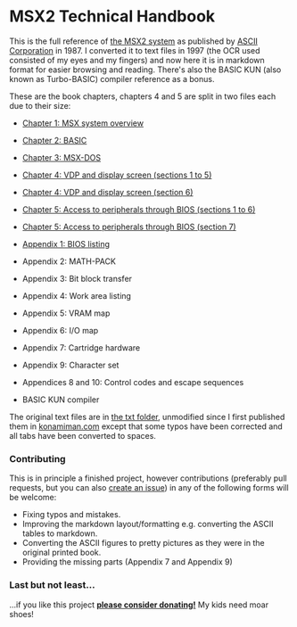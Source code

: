 # MSX2 Technical Handbook

This is the full reference of [the MSX2 system](https://en.wikipedia.org/wiki/MSX) as published by [ASCII Corporation](https://en.wikipedia.org/wiki/ASCII_Corporation) in 1987. I converted it to text files in 1997 (the OCR used consisted of my eyes and my fingers) and now here it is in markdown format for easier browsing and reading. There's also the BASIC KUN (also known as Turbo-BASIC) compiler reference as a bonus.

These are the book chapters, chapters 4 and 5 are split in two files each due to their size:

* [Chapter 1: MSX system overview](md/Chapter1.md)
* [Chapter 2: BASIC](md/Chapter2.md)
* [Chapter 3: MSX-DOS](md/Chapter3.md)
* [Chapter 4: VDP and display screen (sections 1 to 5)](md/Chapter4a.md)
* [Chapter 4: VDP and display screen (section 6)](md/Chapter4b.md)
* [Chapter 5: Access to peripherals through BIOS (sections 1 to 6)](md/Chapter5a.md)
* [Chapter 5: Access to peripherals through BIOS (section 7)](md/Chapter5b.md)
* [Appendix 1: BIOS listing](md/Appendix1.md)
* Appendix 2: MATH-PACK
* Appendix 3: Bit block transfer
* Appendix 4: Work area listing
* Appendix 5: VRAM map
* Appendix 6: I/O map
* Appendix 7: Cartridge hardware
* Appendix 9: Character set
* Appendices 8 and 10: Control codes and escape sequences

* BASIC KUN compiler

The original text files are in [the txt folder](txt), unmodified since I first published them in [konamiman.com](http://www.konamiman.com) except that some typos have been corrected and all tabs have been converted to spaces.


### Contributing

This is in principle a finished project, however contributions (preferably pull requests, but you can also [create an issue](/../../issues)) in any of the following forms will be welcome:

* Fixing typos and mistakes.
* Improving the markdown layout/formatting e.g. converting the ASCII tables to markdown.
* Converting the ASCII figures to pretty pictures as they were in the original printed book.
* Providing the missing parts (Appendix 7 and Appendix 9)


### Last but not least...

...if you like this project **[please consider donating!](http://www.konamiman.com/msx/msx-e.html#donate)** My kids need moar shoes!
